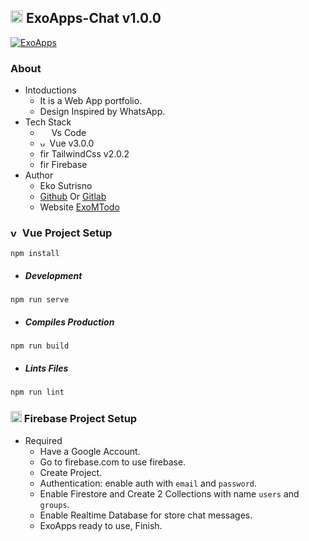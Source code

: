 ## <img alt="vue" src="https://avatars.githubusercontent.com/u/51039205?s=460&u=cb1d242b6a9b13a3b6383e46b5410fafe471b63d&v=4" width="20" height="20" /> ExoApps-Chat v1.0.0

[![ExoApps](https://img.shields.io/github/license/Naereen/StrapDown.js.svg)](https://exoappsv2.netlify.app/)

### About

- Intoductions
  - It is a Web App portfolio.
  - Design Inspired by WhatsApp.
- Tech Stack
  - <img src="https://img.icons8.com/fluent/48/000000/visual-studio-code-2019.png" width="14" height="14"/> Vs Code
  - <img alt="vue" src="https://v3.vuejs.org/logo.png" width="11" height="11" /> Vue v3.0.0
  - <img alt="firebase" src="https://tailwindcss.com/_next/static/media/tailwindcss-mark.cb8046c163f77190406dfbf4dec89848.svg" width="14" height="14" /> TailwindCss v2.0.2
  - <img alt="firebase" src="https://www.gstatic.com/mobilesdk/160503_mobilesdk/logo/2x/firebase_28dp.png" width="14" height="14" /> Firebase
- Author
  - Eko Sutrisno
  - [Github](https://github.com/ekosutrisno) Or [Gitlab](https://gitlab.com/ekosutrisno1)
  - Website [ExoMTodo](https://ekosutrisno.netlify.app)

### <img alt="vue" src="https://v3.vuejs.org/logo.png" width="15" height="15" /> Vue Project Setup

```shell
npm install
```

- ##### Development

```shell
npm run serve
```

- ##### Compiles Production

```shell
npm run build
```

- ##### Lints Files

```shell
npm run lint
```

### <img alt="firebase" src="https://www.gstatic.com/mobilesdk/160503_mobilesdk/logo/2x/firebase_28dp.png" width="18" height="18" /> Firebase Project Setup

- Required
  - Have a Google Account.
  - Go to firebase.com to use firebase.
  - Create Project.
  - Authentication: enable auth with `email` and `password`.
  - Enable Firestore and Create 2 Collections with name `users` and `groups`.
  - Enable Realtime Database for store chat messages.
  - ExoApps ready to use, Finish.
